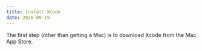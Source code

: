 ```yaml
---
title: Install Xcode
date: 2020-09-19
---
```


The first step (other than getting a Mac) is to download Xcode from the Mac App Store.
